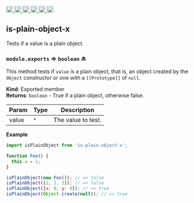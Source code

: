 <a
  href="https://travis-ci.org/Xotic750/is-plain-object-x"
  title="Travis status">
<img
  src="https://travis-ci.org/Xotic750/is-plain-object-x.svg?branch=master"
  alt="Travis status" height="18">
</a>
<a
  href="https://david-dm.org/Xotic750/is-plain-object-x"
  title="Dependency status">
<img src="https://david-dm.org/Xotic750/is-plain-object-x/status.svg"
  alt="Dependency status" height="18"/>
</a>
<a
  href="https://david-dm.org/Xotic750/is-plain-object-x?type=dev"
  title="devDependency status">
<img src="https://david-dm.org/Xotic750/is-plain-object-x/dev-status.svg"
  alt="devDependency status" height="18"/>
</a>
<a
  href="https://badge.fury.io/js/is-plain-object-x"
  title="npm version">
<img src="https://badge.fury.io/js/is-plain-object-x.svg"
  alt="npm version" height="18">
</a>
<a
  href="https://www.jsdelivr.com/package/npm/is-plain-object-x"
  title="jsDelivr hits">
<img src="https://data.jsdelivr.com/v1/package/npm/is-plain-object-x/badge?style=rounded"
  alt="jsDelivr hits" height="18">
</a>
<a
  href="https://bettercodehub.com/results/Xotic750/is-plain-object-x"
  title="bettercodehub score">
<img src="https://bettercodehub.com/edge/badge/Xotic750/is-plain-object-x?branch=master"
  alt="bettercodehub score" height="18">
</a>

<a name="module_is-plain-object-x"></a>

## is-plain-object-x

Tests if a value is a plain object.

<a name="exp_module_is-plain-object-x--module.exports"></a>

### `module.exports` ⇒ <code>boolean</code> ⏏

This method tests if `value` is a plain object, that is, an object created by
the `Object` constructor or one with a `[[Prototype]]` of `null`.

**Kind**: Exported member  
**Returns**: <code>boolean</code> - True if a plain object, otherwise false.

| Param | Type            | Description        |
| ----- | --------------- | ------------------ |
| value | <code>\*</code> | The value to test. |

**Example**

```js
import isPlainObject from 'is-plain-object-x';

function Foo() {
  this.a = 1;
}

isPlainObject(new Foo()); // => false
isPlainObject([1, 2, 3]); // => false
isPlainObject({x: 0, y: 0}); // => true
isPlainObject(Object.create(null)); // => true
```
